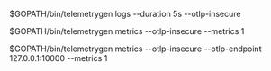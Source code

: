 
$GOPATH/bin/telemetrygen logs --duration 5s --otlp-insecure

$GOPATH/bin/telemetrygen metrics --otlp-insecure --metrics 1

$GOPATH/bin/telemetrygen metrics --otlp-insecure --otlp-endpoint \
127.0.0.1:10000 --metrics 1
